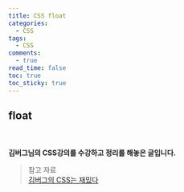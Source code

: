 ```yaml
---
title: CSS float
categories:
  - CSS
tags:
  - CSS
comments:
  - true
read_time: false
toc: true
toc_sticky: true
---
```



## float





<br><br>
**김버그님의 CSS강의를 수강하고 정리를 해놓은 글입니다.**
>참고 자료<br>
>[김버그의 CSS는 재밌다](https://edu.goorm.io/learn/lecture/17829/%EA%B9%80%EB%B2%84%EA%B7%B8%EC%9D%98-css%EB%8A%94-%EC%9E%AC%EB%B0%8C%EB%8B%A4-%EA%B8%B0%EC%B4%88%EB%B6%80%ED%84%B0-%EC%8B%A4%EB%AC%B4-%EB%A0%88%EB%B2%A8%EA%B9%8C%EC%A7%80)